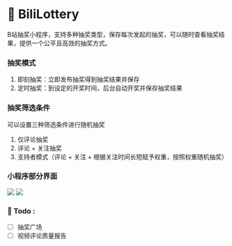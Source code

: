 # 🎁 BiliLottery
B站抽奖小程序，支持多种抽奖类型，保存每次发起的抽奖，可以随时查看抽奖结果，提供一个公平且高效的抽奖方式。

### 抽奖模式
1. 即刻抽奖：立即发布抽奖得到抽奖结果并保存
2. 定时抽奖：到设定的开奖时间，后台自动开奖并保存抽奖结果

### 抽奖筛选条件
可以设置三种筛选条件进行随机抽奖
1. 仅评论抽奖 
2. 评论 + 关注抽奖 
3. 支持者模式（评论 + 关注 + 根据关注时间长短赋予权重，按照权重随机抽奖）

### 小程序部分界面
![](https://winterliublog.oss-cn-beijing.aliyuncs.com/BiliLottery/image-1.jpg)
![](https://winterliublog.oss-cn-beijing.aliyuncs.com/BiliLottery/image-2.jpg)

### :pencil: Todo :
- [ ] 抽奖广场
- [ ] 视频评论质量报告
